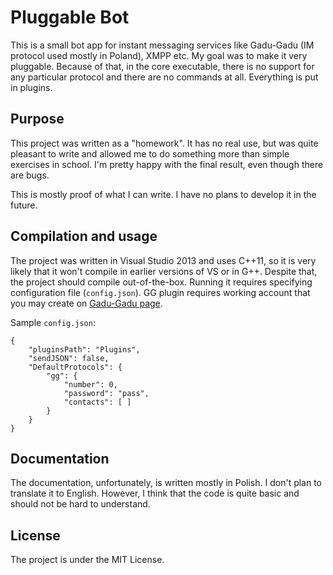 Pluggable Bot
=============

This is a small bot app for instant messaging services like Gadu-Gadu (IM
protocol used mostly in Poland), XMPP etc. My goal was to make it very pluggable.
Because of that, in the core executable, there is no support for any particular
protocol and there are no commands at all. Everything is put in plugins.

Purpose
-------

This project was written as a "homework". It has no real use, but was quite
pleasant to write and allowed me to do something more than simple exercises
in school. I'm pretty happy with the final result, even though there are bugs.

This is mostly proof of what I can write. I have no plans to develop it in the
future.

Compilation and usage
----------------------------

The project was written in Visual Studio 2013 and uses C++11, so it is very
likely that it won't compile in earlier versions of VS or in G++.
Despite that, the project should compile out-of-the-box. Running it requires
specifying configuration file (`config.json`). GG plugin requires working
account that you may create on [Gadu-Gadu page](http://gg.pl).

Sample `config.json`:
```
{
    "pluginsPath": "Plugins",
    "sendJSON": false,
    "DefaultProtocols": {
        "gg": {
            "number": 0,
            "password": "pass",
            "contacts": [ ]
        }
    }
}
```

Documentation
-------------

The documentation, unfortunately, is written mostly in Polish. I don't plan
to translate it to English. However, I think that the code is quite basic
and should not be hard to understand.


License
-------
The project is under the MIT License.